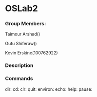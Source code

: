 # OSLab2

### Group Members: 
Taimour Arshad()

Gutu Shiferaw()

Kevin Erskine(100762922)

### Description

### Commands
dir:
cd:
clr:
quit:
environ:
echo: 
help:
pause:
